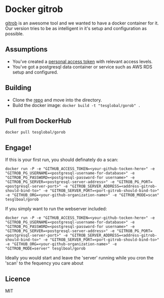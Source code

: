 # Docker gitrob

[gitrob](https://github.com/michenriksen/gitrob) is an awesome tool and we wanted to have a docker container for it. Our version tries to be as intelligent in it's setup and configuration as possible.

## Assumptions

* You've created a [personal access token](https://github.com/settings/applications) with relevant access levels.
* You've got a postgresql data container or service such as AWS RDS setup and configured.


## Building

* Clone the [repo](https://github.com/tes/infra-gitrob-docker) and move into the directory.
* Build the docker image:
  `docker build -t "tesglobal/gorob" .`

## Pull from DockerHub

`docker pull tesglobal/gorob`

## Engage!

If this is your first run, you should definately do a scan:

`docker run -P -e "GITHUB_ACCESS_TOKEN=<your-github-tocken-here>" -e "GITROB_PG_USERNAME=<postgresql-username-for-database>" -e "GITROB_PG_PASSWORD=<postgresql-password-for username>" -e "GITROB_PG_SERVER=<postgresql-server-address>" -e "GITROB_PG_PORT=<postgresql-server-port>" -e "GITROB_SERVER_ADDRESS=<address-gitrob-should-bind-to>" -e "GITROB_SERVER_PORT=<port-gitrob-should-bind-to>" -e "GITHUB_ORG=<your-github-organization-name>" -e "GITROB_MODE=scan" tesglboal/gorob`

If you simply want to run the webserver included:

`docker run -P -e "GITHUB_ACCESS_TOKEN=<your-github-tocken-here>" -e "GITROB_PG_USERNAME=<postgresql-username-for-database>" -e "GITROB_PG_PASSWORD=<postgresql-password-for username>" -e "GITROB_PG_SERVER=<postgresql-server-address>" -e "GITROB_PG_PORT=<postgresql-server-port>" -e "GITROB_SERVER_ADDRESS=<address-gitrob-should-bind-to>" -e "GITROB_SERVER_PORT=<port-gitrob-should-bind-to>" -e "GITHUB_ORG=<your-github-organization-name>" -e "GITROB_MODE=server" tesglboal/gorob`

Ideally you would start and leave the 'server' running while you cron the 'scan' to the fequency you care about

## Licence

MIT
